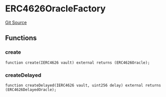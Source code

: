 # ERC4626OracleFactory
[Git Source](https://github.com/Level-Money/contracts/blob/8e1575e7e26fdc58ac15be6578d36ba7aa02390c/src/v2/oracles/ERC4626OracleFactory.sol)


## Functions
### create


```solidity
function create(IERC4626 vault) external returns (ERC4626Oracle);
```

### createDelayed


```solidity
function createDelayed(IERC4626 vault, uint256 delay) external returns (ERC4626DelayedOracle);
```

